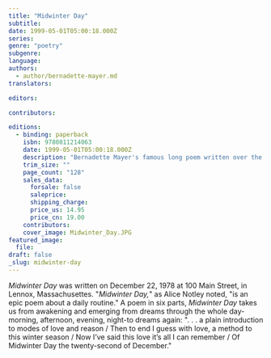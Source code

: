 ```yaml
---
title: "Midwinter Day"
subtitle:
date: 1999-05-01T05:00:18.000Z
series:
genre: "poetry"
subgenre:
language:
authors:
  - author/bernadette-mayer.md
translators:

editors:

contributors:

editions:
  - binding: paperback
    isbn: 9780811214063
    date: 1999-05-01T05:00:18.000Z
    description: "Bernadette Mayer's famous long poem written over the span of a day. "
    trim_size: ""
    page_count: "128"
    sales_data:
      forsale: false
      saleprice:
      shipping_charge:
      price_us: 14.95
      price_cn: 19.00
    contributors:
    cover_image: Midwinter_Day.JPG
featured_image:
  file:
draft: false
_slug: midwinter-day
---
```


_Midwinter Day_ was written on December 22, 1978 at 100 Main Street, in Lennox, Massachusettes. "_Midwinter Day,_" as Alice Notley noted, "is an epic poem about a daily routine." A poem in six parts, _Midwinter Day_ takes us from awakening and emerging from dreams through the whole day-morning, afternoon, evening, night-to dreams again: ". . . a plain introduction to modes of love and reason / Then to end I guess with love, a method to this winter season / Now I’ve said this love it’s all I can remember / Of Midwinter Day the twenty-second of December."

